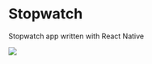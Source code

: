 # Stopwatch

Stopwatch app written with React Native

![](https://media.giphy.com/media/WvuqYXihMOos9cxTG3/giphy.gif)
